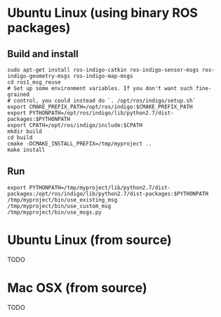 # Ubuntu Linux (using binary ROS packages)

## Build and install
~~~
sudo apt-get install ros-indigo-catkin ros-indigo-sensor-msgs ros-indigo-geometry-msgs ros-indigo-map-msgs
cd ros1_msg_reuse
# Set up some environment variables. If you don't want such fine-grained
# control, you could instead do `. /opt/ros/indigo/setup.sh`
export CMAKE_PREFIX_PATH=/opt/ros/indigo:$CMAKE_PREFIX_PATH
export PYTHONPATH=/opt/ros/indigo/lib/python2.7/dist-packages:$PYTHONPATH
export CPATH=/opt/ros/indigo/include:$CPATH
mkdir build
cd build
cmake -DCMAKE_INSTALL_PREFIX=/tmp/myproject ..
make install
~~~

## Run
~~~
export PYTHONPATH=/tmp/myproject/lib/python2.7/dist-packages:/opt/ros/indigo/lib/python2.7/dist-packages:$PYTHONPATH
/tmp/myproject/bin/use_existing_msg
/tmp/myproject/bin/use_custom_msg
/tmp/myproject/bin/use_msgs.py
~~~

# Ubuntu Linux (from source)
TODO

# Mac OSX (from source)
TODO
